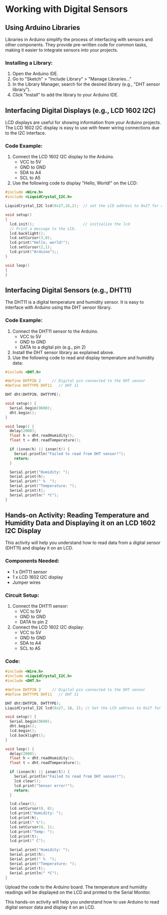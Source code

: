 
# Working with Digital Sensors

## Using Arduino Libraries
Libraries in Arduino simplify the process of interfacing with sensors and other components. They provide pre-written code for common tasks, making it easier to integrate sensors into your projects.

### Installing a Library:
1. Open the Arduino IDE.
2. Go to "Sketch" > "Include Library" > "Manage Libraries..."
3. In the Library Manager, search for the desired library (e.g., "DHT sensor library").
4. Click "Install" to add the library to your Arduino IDE.

## Interfacing Digital Displays (e.g., LCD 1602 I2C)
LCD displays are useful for showing information from your Arduino projects. The LCD 1602 I2C display is easy to use with fewer wiring connections due to the I2C interface.

### Code Example:
1. Connect the LCD 1602 I2C display to the Arduino.
   - VCC to 5V
   - GND to GND
   - SDA to A4
   - SCL to A5
2. Use the following code to display "Hello, World!" on the LCD:

```c
#include <Wire.h>
#include <LiquidCrystal_I2C.h>

LiquidCrystal_I2C lcd(0x27,16,2);  // set the LCD address to 0x27 for a 16 chars and 2 line display

void setup()
{
  lcd.init();                      // initialize the lcd 
  // Print a message to the LCD.
  lcd.backlight();
  lcd.setCursor(3,0);
  lcd.print("Hello, world!");
  lcd.setCursor(2,1);
  lcd.print("Arduino");;
}

void loop()
{
}
```

## Interfacing Digital Sensors (e.g., DHT11)
The DHT11 is a digital temperature and humidity sensor. It is easy to interface with Arduino using the DHT sensor library.

### Code Example:
1. Connect the DHT11 sensor to the Arduino.
   - VCC to 5V
   - GND to GND
   - DATA to a digital pin (e.g., pin 2)
2. Install the DHT sensor library as explained above.
3. Use the following code to read and display temperature and humidity data:

```c
#include <DHT.h>

#define DHTPIN 2     // Digital pin connected to the DHT sensor
#define DHTTYPE DHT11   // DHT 11

DHT dht(DHTPIN, DHTTYPE);

void setup() {
  Serial.begin(9600);
  dht.begin();
}

void loop() {
  delay(2000);
  float h = dht.readHumidity();
  float t = dht.readTemperature();

  if (isnan(h) || isnan(t)) {
    Serial.println("Failed to read from DHT sensor!");
    return;
  }

  Serial.print("Humidity: ");
  Serial.print(h);
  Serial.print(" %	");
  Serial.print("Temperature: ");
  Serial.print(t);
  Serial.println(" *C");
}
```

## Hands-on Activity: Reading Temperature and Humidity Data and Displaying it on an LCD 1602 I2C Display
This activity will help you understand how to read data from a digital sensor (DHT11) and display it on an LCD.

### Components Needed:
- 1 x DHT11 sensor
- 1 x LCD 1602 I2C display
- Jumper wires

### Circuit Setup:
1. Connect the DHT11 sensor:
   - VCC to 5V
   - GND to GND
   - DATA to pin 2
2. Connect the LCD 1602 I2C display:
   - VCC to 5V
   - GND to GND
   - SDA to A4
   - SCL to A5

### Code:
```c
#include <Wire.h>
#include <LiquidCrystal_I2C.h>
#include <DHT.h>

#define DHTPIN 2     // Digital pin connected to the DHT sensor
#define DHTTYPE DHT11   // DHT 11

DHT dht(DHTPIN, DHTTYPE);
LiquidCrystal_I2C lcd(0x27, 16, 2); // Set the LCD address to 0x27 for a 16 chars and 2 line display

void setup() {
  Serial.begin(9600);
  dht.begin();
  lcd.begin();
  lcd.backlight();
}

void loop() {
  delay(2000);
  float h = dht.readHumidity();
  float t = dht.readTemperature();

  if (isnan(h) || isnan(t)) {
    Serial.println("Failed to read from DHT sensor!");
    lcd.clear();
    lcd.print("Sensor error!");
    return;
  }

  lcd.clear();
  lcd.setCursor(0, 0);
  lcd.print("Humidity: ");
  lcd.print(h);
  lcd.print(" %");
  lcd.setCursor(0, 1);
  lcd.print("Temp: ");
  lcd.print(t);
  lcd.print(" C");

  Serial.print("Humidity: ");
  Serial.print(h);
  Serial.print(" %	");
  Serial.print("Temperature: ");
  Serial.print(t);
  Serial.println(" *C");
}
```
Upload the code to the Arduino board. The temperature and humidity readings will be displayed on the LCD and printed to the Serial Monitor.

This hands-on activity will help you understand how to use Arduino to read digital sensor data and display it on an LCD.
